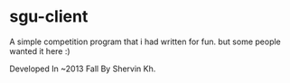 sgu-client
==========

A simple competition program that i had written for fun. but some people wanted it here :)

Developed In ~2013 Fall By Shervin Kh.